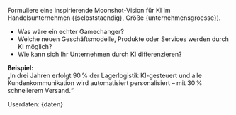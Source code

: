 Formuliere eine inspirierende Moonshot-Vision für KI im Handelsunternehmen ({selbststaendig}, Größe {unternehmensgroesse}).

- Was wäre ein echter Gamechanger?
- Welche neuen Geschäftsmodelle, Produkte oder Services werden durch KI möglich?
- Wie kann sich Ihr Unternehmen durch KI differenzieren?

**Beispiel:**  
„In drei Jahren erfolgt 90 % der Lagerlogistik KI-gesteuert und alle Kundenkommunikation wird automatisiert personalisiert – mit 30 % schnellerem Versand.“

Userdaten:
{daten}
